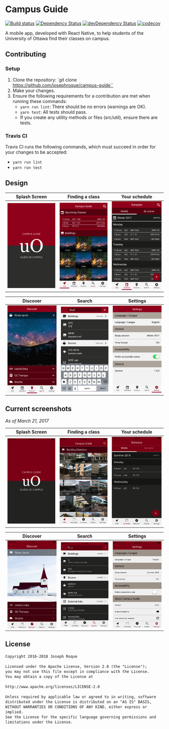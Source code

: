 # Campus Guide

[![Build status](https://travis-ci.org/josephroque/campus-guide.svg?branch=master)](https://travis-ci.org/josephroque/campus-guide)
[![Dependency Status](https://david-dm.org/josephroque/campus-guide.svg)](https://david-dm.org/josephroque/campus-guide)
[![devDependency Status](https://david-dm.org/josephroque/campus-guide/dev-status.svg)](https://david-dm.org/josephroque/campus-guide?type=dev)
[![codecov](https://codecov.io/gh/josephroque/campus-guide/branch/master/graph/badge.svg)](https://codecov.io/gh/josephroque/campus-guide)


A mobile app, developed with React Native, to help students of the University of Ottawa find their classes on campus.

## Contributing

### Setup

1. Clone the repository: `git clone https://github.com/josephroque/campus-guide``
2. Make your changes.
3. Ensure the following requirements for a contribution are met when running these commands:
    - `yarn run lint`: There should be no errors (warnings are OK).
    - `yarn test`: All tests should pass.
    - If you create any utility methods or files (src/util), ensure there are tests.

### Travis CI

Travis CI runs the following commands, which must succeed in order for your changes to be accepted:

- `yarn run lint`
- `yarn run test`

## Design

| Splash Screen | Finding a class | Your schedule |
|:-------------:|:---------------:|:-------------:|
| <img src='./screenshots/design_splash.png' width='220' alt='Splash design'/> | <img src='./screenshots/design_find.png' width='220' alt='Find design'/> | <img src='./screenshots/design_schedule.png' width='220' alt='Schedule design'/> |

| Discover | Search | Settings |
|:--------:|:------:|:--------:|
| <img src='./screenshots/design_discover.png' width='220' alt='Discover design'/> | <img src='./screenshots/design_search.png' width='220' alt='Search design'/> | <img src='./screenshots/design_settings.png' width='220' alt='Settings design'/> |

## Current screenshots

*As of March 21, 2017*

| Splash Screen | Finding a class | Your schedule |
|:-------------:|:---------------:|:-------------:|
| <img src='./screenshots/screen_pre_splash.png' width='220' alt='Prerelease splash'/> | <img src='./screenshots/screen_pre_find.png' width='220' alt='Prerelease find'/> | <img src='./screenshots/screen_pre_schedule.png' width='220' alt='Prerelease schedule'/> |

| Discover | Search | Settings |
|:--------:|:------:|:--------:|
| <img src='./screenshots/screen_pre_discover.png' width='220' alt='Prerelease discover'/> | <img src='./screenshots/screen_pre_search.png' width='220' alt='Prerelease search'/> | <img src='./screenshots/screen_pre_settings.png' width='220' alt='Prerelease settings'/> |

## License

```
Copyright 2016-2018 Joseph Roque

Licensed under the Apache License, Version 2.0 (the "License");
you may not use this file except in compliance with the License.
You may obtain a copy of the License at

http://www.apache.org/licenses/LICENSE-2.0

Unless required by applicable law or agreed to in writing, software
distributed under the License is distributed on an "AS IS" BASIS,
WITHOUT WARRANTIES OR CONDITIONS OF ANY KIND, either express or implied.
See the License for the specific language governing permissions and
limitations under the License.
```
